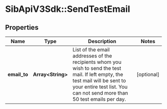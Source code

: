 # SibApiV3Sdk::SendTestEmail

## Properties
Name | Type | Description | Notes
------------ | ------------- | ------------- | -------------
**email_to** | **Array&lt;String&gt;** | List of the email addresses of the recipients whom you wish to send the test mail. If left empty, the test mail will be sent to your entire test list. You can not send more than 50 test emails per day. | [optional] 


